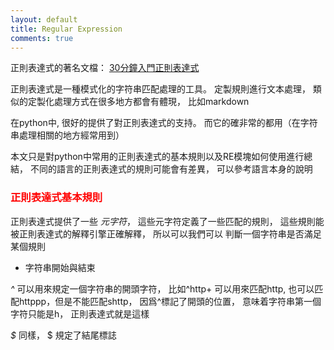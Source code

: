 ```yaml
---
layout: default
title: Regular Expression
comments: true
---
```


正則表達式的著名文檔： [30分鐘入門正則表達式](http://deerchao.net/tutorials/regex/regex.htm)

正則表達式是一種模式化的字符串匹配處理的工具。 定製規則進行文本處理， 類似的定製化處理方式在很多地方都會有體現， 比如markdown

在python中, 很好的提供了對正則表達式的支持。 而它的確非常的都用（在字符串處理相關的地方經常用到）

本文只是對python中常用的正則表達式的基本規則以及RE模塊如何使用進行總結， 不同的語言的正則表達式的規則可能會有差異， 
可以參考語言本身的說明

### <font color="red">正則表達式基本規則</font>

正則表達式提供了一些 *元字符*， 這些元字符定義了一些匹配的規則， 這些規則能被正則表達式的解釋引擎正確解釋， 所以可以我們可以
判斷一個字符串是否滿足某個規則

* 字符串開始與結束

*^* 可以用來規定一個字符串的開頭字符， 比如^http+ 可以用來匹配http, 也可以匹配httppp，但是不能匹配shttp， 因爲^標記了開頭的位置，
意味着字符串第一個字符只能是h， 正則表達式就是這樣

*$* 同樣， $ 規定了結尾標誌

